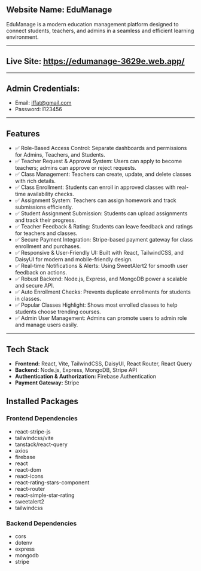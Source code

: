 ## Website Name: EduManage

EduManage is a modern education management platform designed to connect students, teachers, and admins in a seamless and efficient learning environment.

---

## Live Site: https://edumanage-3629e.web.app/

---

## Admin Credentials:

- Email: iffat@gmail.com 
- Password: I123456

---

## Features

- ✅ Role-Based Access Control: Separate dashboards and permissions for Admins, Teachers, and Students.
- ✅ Teacher Request & Approval System: Users can apply to become teachers; admins can approve or reject requests.
- ✅ Class Management: Teachers can create, update, and delete classes with rich details.
- ✅ Class Enrollment: Students can enroll in approved classes with real-time availability checks.
- ✅ Assignment System: Teachers can assign homework and track submissions efficiently.
- ✅ Student Assignment Submission: Students can upload assignments and track their progress.
- ✅ Teacher Feedback & Rating: Students can leave feedback and ratings for teachers and classes.
- ✅ Secure Payment Integration: Stripe-based payment gateway for class enrollment and purchases.
- ✅ Responsive & User-Friendly UI: Built with React, TailwindCSS, and DaisyUI for modern and mobile-friendly design.
- ✅ Real-time Notifications & Alerts: Using SweetAlert2 for smooth user feedback on actions.
- ✅ Robust Backend: Node.js, Express, and MongoDB power a scalable and secure API.
- ✅ Auto Enrollment Checks: Prevents duplicate enrollments for students in classes.
- ✅ Popular Classes Highlight: Shows most enrolled classes to help students choose trending courses.
- ✅ Admin User Management: Admins can promote users to admin role and manage users easily.

---

## Tech Stack

- **Frontend:** React, Vite, TailwindCSS, DaisyUI, React Router, React Query
- **Backend:** Node.js, Express, MongoDB, Stripe API
- **Authentication & Authorization:** Firebase Authentication
- **Payment Gateway:** Stripe


## Installed Packages

### Frontend Dependencies

- react-stripe-js  
- tailwindcss/vite  
- tanstack/react-query  
- axios  
- firebase  
- react  
- react-dom  
- react-icons  
- react-rating-stars-component  
- react-router  
- react-simple-star-rating  
- sweetalert2  
- tailwindcss  

### Backend Dependencies

- cors  
- dotenv  
- express  
- mongodb  
- stripe  